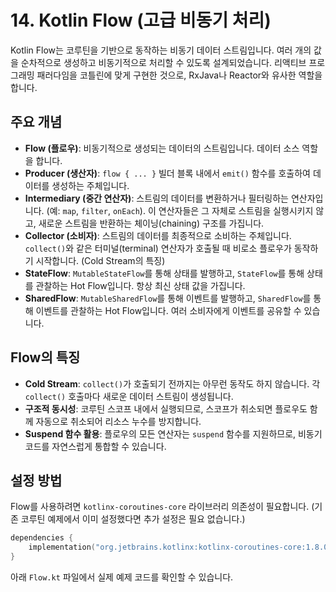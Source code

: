 # 14. Kotlin Flow (고급 비동기 처리)

Kotlin Flow는 코루틴을 기반으로 동작하는 비동기 데이터 스트림입니다. 여러 개의 값을 순차적으로 생성하고 비동기적으로 처리할 수 있도록 설계되었습니다. 리액티브 프로그래밍 패러다임을 코틀린에 맞게 구현한 것으로, RxJava나 Reactor와 유사한 역할을 합니다.

## 주요 개념

- **Flow (플로우)**: 비동기적으로 생성되는 데이터의 스트림입니다. 데이터 소스 역할을 합니다.
- **Producer (생산자)**: `flow { ... }` 빌더 블록 내에서 `emit()` 함수를 호출하여 데이터를 생성하는 주체입니다.
- **Intermediary (중간 연산자)**: 스트림의 데이터를 변환하거나 필터링하는 연산자입니다. (예: `map`, `filter`, `onEach`). 이 연산자들은 그 자체로 스트림을 실행시키지 않고, 새로운 스트림을 반환하는 체이닝(chaining) 구조를 가집니다.
- **Collector (소비자)**: 스트림의 데이터를 최종적으로 소비하는 주체입니다. `collect()`와 같은 터미널(terminal) 연산자가 호출될 때 비로소 플로우가 동작하기 시작합니다. (Cold Stream의 특징)
- **StateFlow**: `MutableStateFlow`를 통해 상태를 발행하고, `StateFlow`를 통해 상태를 관찰하는 Hot Flow입니다. 항상 최신 상태 값을 가집니다.
- **SharedFlow**: `MutableSharedFlow`를 통해 이벤트를 발행하고, `SharedFlow`를 통해 이벤트를 관찰하는 Hot Flow입니다. 여러 소비자에게 이벤트를 공유할 수 있습니다.

## Flow의 특징

- **Cold Stream**: `collect()`가 호출되기 전까지는 아무런 동작도 하지 않습니다. 각 `collect()` 호출마다 새로운 데이터 스트림이 생성됩니다.
- **구조적 동시성**: 코루틴 스코프 내에서 실행되므로, 스코프가 취소되면 플로우도 함께 자동으로 취소되어 리소스 누수를 방지합니다.
- **Suspend 함수 활용**: 플로우의 모든 연산자는 `suspend` 함수를 지원하므로, 비동기 코드를 자연스럽게 통합할 수 있습니다.

## 설정 방법

Flow를 사용하려면 `kotlinx-coroutines-core` 라이브러리 의존성이 필요합니다. (기존 코루틴 예제에서 이미 설정했다면 추가 설정은 필요 없습니다.)

```kotlin
dependencies {
    implementation("org.jetbrains.kotlinx:kotlinx-coroutines-core:1.8.0") // 버전은 최신으로
}
```

아래 `Flow.kt` 파일에서 실제 예제 코드를 확인할 수 있습니다.
